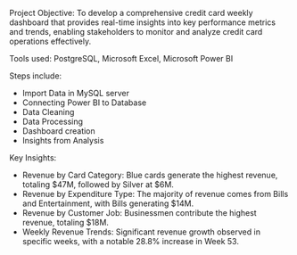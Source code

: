 Project Objective:
To develop a comprehensive credit card weekly dashboard that provides real-time insights into key performance metrics and trends, enabling stakeholders to monitor and analyze credit card operations effectively.

Tools used:
PostgreSQL, Microsoft Excel, Microsoft Power BI

Steps include:

- Import Data in MySQL server
- Connecting Power BI to Database
- Data Cleaning
- Data Processing
- Dashboard creation
- Insights from Analysis

Key Insights:

- Revenue by Card Category: Blue cards generate the highest revenue, totaling $47M, followed by Silver at $6M.
- Revenue by Expenditure Type: The majority of revenue comes from Bills and Entertainment, with Bills generating $14M.
- Revenue by Customer Job: Businessmen contribute the highest revenue, totaling $18M.
- Weekly Revenue Trends: Significant revenue growth observed in specific weeks, with a notable 28.8% increase in Week 53.
